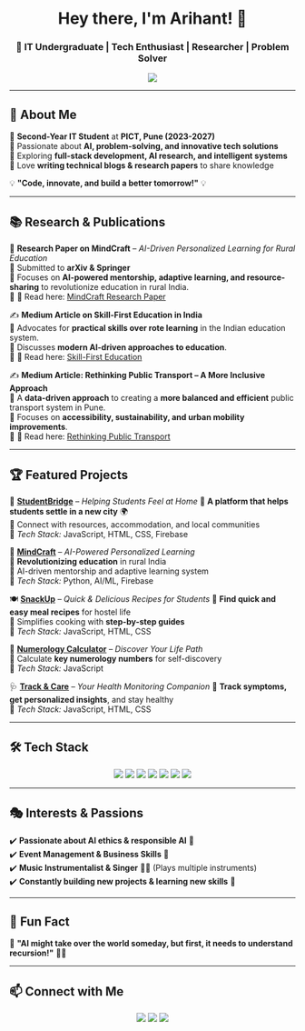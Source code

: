 <h1 align="center">Hey there, I'm Arihant! 👋</h1>
<h3 align="center">🚀 IT Undergraduate | Tech Enthusiast | Researcher | Problem Solver</h3>

<p align="center">
  <img src="https://readme-typing-svg.herokuapp.com?font=Fira+Code&size=18&duration=4000&pause=500&color=FF5733&center=true&width=550&lines=AI+Researcher+%7C+Innovator+%7C+Tech+Enthusiast;Problem+Solver+%7C+Business+Thinker+%7C+Event+Organizer;Passionate+About+Technology+and+Music+%F0%9F%8E%A7%F0%9F%92%BB">
</p>

---

## 🌟 About Me  
🔹 **Second-Year IT Student** at **PICT, Pune (2023-2027)**  
🔹 Passionate about **AI, problem-solving, and innovative tech solutions**  
🔹 Exploring **full-stack development, AI research, and intelligent systems**  
🔹 Love **writing technical blogs & research papers** to share knowledge  

💡 **"Code, innovate, and build a better tomorrow!"** 💡  

---

## 📚 Research & Publications  
📝 **Research Paper on MindCraft** – *AI-Driven Personalized Learning for Rural Education*  
🔹 Submitted to **arXiv & Springer**  
🔹 Focuses on **AI-powered mentorship, adaptive learning, and resource-sharing** to revolutionize education in rural India.  
🔹 📄 Read here: [MindCraft Research Paper](https://doi.org/10.48550/arXiv.2502.05826)  

✍️ **Medium Article on Skill-First Education in India**  
🔹 Advocates for **practical skills over rote learning** in the Indian education system.  
🔹 Discusses **modern AI-driven approaches to education**.  
🔹 📰 Read here: [Skill-First Education](https://medium.com/@arihant.bardia123/empowering-education-a-skill-first-approach-for-a-brighter-future-6e14a5c54b73)  

✍️ **Medium Article: Rethinking Public Transport – A More Inclusive Approach**  
🔹 A **data-driven approach** to creating a **more balanced and efficient** public transport system in Pune.  
🔹 Focuses on **accessibility, sustainability, and urban mobility improvements**.  
🔹 📰 Read here: [Rethinking Public Transport](https://medium.com/@arihant.bardia123/rethinking-public-transport-a-more-inclusive-approach-for-everyone-96c74a591eff) 

---

## 🏆 Featured Projects  

🚀 **[StudentBridge](https://studentbridge.vercel.app/)** – *Helping Students Feel at Home* 
🔹 **A platform that helps students settle in a new city** 🌍  
🔹 Connect with resources, accommodation, and local communities  
🔹 *Tech Stack:* JavaScript, HTML, CSS, Firebase  

🎯 **[MindCraft](https://mindcraft-ab.vercel.app/)** – *AI-Powered Personalized Learning*  
🔹 **Revolutionizing education** in rural India  
🔹 AI-driven mentorship and adaptive learning system  
🔹 *Tech Stack:* Python, AI/ML, Firebase  

🍽️ **[SnackUp](https://snackup.vercel.app/)** – *Quick & Delicious Recipes for Students* 
🔹 **Find quick and easy meal recipes** for hostel life  
🔹 Simplifies cooking with **step-by-step guides**  
🔹 *Tech Stack:* JavaScript, HTML, CSS  

🧮 **[Numerology Calculator](https://numerology-calculator-ab.vercel.app/)** – *Discover Your Life Path*   
🔹 Calculate **key numerology numbers** for self-discovery  
🔹 *Tech Stack:* JavaScript  

🩺 **[Track & Care](#)** – *Your Health Monitoring Companion* 
🔹 **Track symptoms, get personalized insights**, and stay healthy  
🔹 *Tech Stack:* JavaScript, HTML, CSS  

---

## 🛠️ Tech Stack  
<p align="center">
  <img src="https://img.shields.io/badge/C++-00599C?style=for-the-badge&logo=c%2B%2B&logoColor=white" />
  <img src="https://img.shields.io/badge/Java-ED8B00?style=for-the-badge&logo=java&logoColor=white" />
  <img src="https://img.shields.io/badge/JavaScript-F7DF1E?style=for-the-badge&logo=javascript&logoColor=black" />
  <img src="https://img.shields.io/badge/HTML5-E34F26?style=for-the-badge&logo=html5&logoColor=white" />
  <img src="https://img.shields.io/badge/CSS3-1572B6?style=for-the-badge&logo=css3&logoColor=white" />
  <img src="https://img.shields.io/badge/MySQL-4479A1?style=for-the-badge&logo=mysql&logoColor=white" />
  <img src="https://img.shields.io/badge/Git-GitHub?style=for-the-badge&logo=git&logoColor=white" />
</p>

---

## 🎭 Interests & Passions  
✔️ **Passionate about AI ethics & responsible AI** 🤖  
✔️ **Event Management & Business Skills** 🎯  
✔️ **Music Instrumentalist & Singer** 🎸🎤 (Plays multiple instruments)  
✔️ **Constantly building new projects & learning new skills** 🚀  

---

## 🎵 Fun Fact  
💬 **"AI might take over the world someday, but first, it needs to understand recursion!"** 🤖🔄  

---

## 📫 Connect with Me  
<p align="center">
  <a href="https://www.linkedin.com/in/arihantbardia02"><img src="https://img.shields.io/badge/LinkedIn-0A66C2?style=for-the-badge&logo=linkedin&logoColor=white" /></a>
  <a href="https://github.com/ab020206"><img src="https://img.shields.io/badge/GitHub-181717?style=for-the-badge&logo=github&logoColor=white" /></a>
  <a href="https://medium.com/@arihant.bardia123"><img src="https://img.shields.io/badge/Medium-000000?style=for-the-badge&logo=medium&logoColor=white" /></a>
</p>


